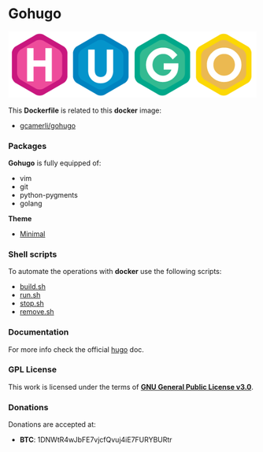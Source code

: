 # **Gohugo**

![bitcore](img/hugo.png)

This **Dockerfile** is related to this **docker** image:

+ [gcamerli/gohugo](https://hub.docker.com/r/gcamerli/gohugo/)

### **Packages**

**Gohugo** is fully equipped of:

+ vim
+ git
+ python-pygments
+ golang

**Theme**

+ [Minimal](https://themes.gohugo.io/theme/minimal)

### **Shell scripts**

To automate the operations with **docker** use the following scripts:

+ [build.sh](script/build.sh)
+ [run.sh](script/run.sh)
+ [stop.sh](script/stop.sh)
+ [remove.sh](script/remove.sh)

### **Documentation**

For more info check the official [hugo](https://gohugo.io/documentation/) doc.

### **GPL License**

This work is licensed under the terms of **[GNU General Public License v3.0](https://www.gnu.org/licenses/gpl.html)**.

### **Donations**

Donations are accepted at:

+ **BTC**: 1DNWtR4wJbFE7vjcfQvuj4iE7FURYBURtr
